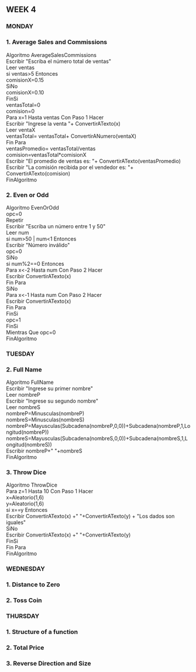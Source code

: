 ## WEEK 4

### MONDAY
### 1. Average Sales and Commissions 

Algoritmo AverageSalesCommissions <br>
	Escribir "Escriba el número total de ventas" <br>
	Leer ventas <br>
	si ventas>5 Entonces <br>
		comisionX=0.15 <br>
	SiNo <br>
		comisionX=0.10 <br>
	FinSi <br>
	ventasTotal=0 <br>
	comision=0 <br>
	Para x=1 Hasta ventas Con Paso 1 Hacer <br>
		Escribir "Ingrese la venta "+ ConvertirATexto(x) <br>
		Leer ventaX <br>
		ventasTotal= ventasTotal+ ConvertirANumero(ventaX) <br>
	Fin Para <br>
	ventasPromedio= ventasTotal/ventas <br>
	comision=ventasTotal*comisionX <br>
	Escribir "El promedio de ventas es: "+ ConvertirATexto(ventasPromedio) <br>
	Escribir  "La comisión recibida por el vendedor es: "+ ConvertirATexto(comision) <br>
FinAlgoritmo <br>

### 2. Even or Odd

Algoritmo EvenOrOdd <br>
	opc=0 <br>
	Repetir <br>
		Escribir "Escriba un número entre 1 y 50" <br>
		Leer num <br>
		si num>50 | num<1 Entonces <br>
			Escribir "Número inválido" <br>
			opc=0 <br>
		SiNo <br>
			si num%2==0 Entonces <br>
				Para x<-2 Hasta num Con Paso 2 Hacer <br>
					Escribir ConvertirATexto(x) <br>
				Fin Para <br>
			SiNo <br>
				Para x<-1 Hasta num Con Paso 2 Hacer <br>
					Escribir ConvertirATexto(x) <br>
				Fin Para <br>
			FinSi <br>
			opc=1 <br>
		FinSi <br>
	Mientras Que opc=0 <br>
FinAlgoritmo <br>

### TUESDAY

### 2. Full Name

Algoritmo FullName <br>
	Escribir  "Ingrese su primer nombre" <br>
	Leer nombreP <br>
	Escribir  "Ingrese su segundo nombre" <br>
	Leer nombreS <br>
	nombreP=Minusculas(nombreP) <br>
	nombreS=Minusculas(nombreS) <br>
	nombreP=Mayusculas(Subcadena(nombreP,0,0))+Subcadena(nombreP,1,Longitud(nombreP)) <br>
	nombreS=Mayusculas(Subcadena(nombreS,0,0))+Subcadena(nombreS,1,Longitud(nombreS)) <br>
	Escribir nombreP+" "+nombreS <br>
FinAlgoritmo <br>

### 3. Throw Dice

Algoritmo ThrowDice <br>
	Para z=1 Hasta 10 Con Paso 1 Hacer <br>
		x=Aleatorio(1,6) <br>
		y=Aleatorio(1,6) <br>
		si x==y Entonces <br>
			Escribir ConvertirATexto(x) +" "+ConvertirATexto(y) + "Los dados son iguales" <br>
		SiNo <br>
			Escribir ConvertirATexto(x) +" "+ConvertirATexto(y) <br>
		FinSi <br>
	Fin Para <br>
FinAlgoritmo <br>


### WEDNESDAY 
### 1. Distance to Zero
### 2. Toss Coin

### THURSDAY
### 1. Structure of a function
### 2. Total Price
### 3. Reverse Direction and Size
